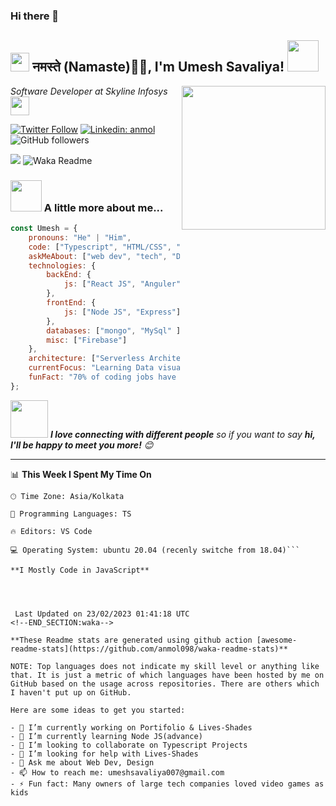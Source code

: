 ### Hi there 👋
<h2><img src="https://emojis.slackmojis.com/emojis/images/1531849430/4246/blob-sunglasses.gif?1531849430" width="30"/> नमस्ते (Namaste)🙏🏻, I'm Umesh Savaliya! <img src="https://media.giphy.com/media/12oufCB0MyZ1Go/giphy.gif" width="50"></h2>
<img align='right' src="https://media.giphy.com/media/M9gbBd9nbDrOTu1Mqx/giphy.gif" width="230">
<p><em>Software Developer at Skyline Infosys
<!--     <a href="https://www.oneorigin.us/"> -->
</a><img src="https://media.giphy.com/media/WUlplcMpOCEmTGBtBW/giphy.gif" width="30"> 
</em></p>

[![Twitter Follow](https://img.shields.io/twitter/follow/umeshsavaliya?label=Follow)](https://twitter.com/S_U_N_007)
[![Linkedin: anmol](https://img.shields.io/badge/-sun-blue?style=flat-square&logo=Linkedin&logoColor=white&link=https://www.linkedin.com/in/umesh-savaliya/)]([https://www.linkedin.com/in/anmol098/](https://www.linkedin.com/in/umesh-savaliya/))
![GitHub followers](https://img.shields.io/github/followers/Umesh-daiict?label=Follow&style=social)
<!-- [![website](https://img.shields.io/badge/Website-46a2f1.svg?&style=flat-square&logo=Google-Chrome&logoColor=white&link=https://anmolsingh.me/)](https://anmolsingh.me/) -->
![](https://visitor-badge.glitch.me/badge?page_id=anmol098.anmol098)
![Waka Readme](https://github.com/anmol098/anmol098/workflows/Waka%20Readme/badge.svg)

### <img src="https://media.giphy.com/media/VgCDAzcKvsR6OM0uWg/giphy.gif" width="50"> A little more about me...  

```javascript
const Umesh = {
    pronouns: "He" | "Him",
    code: ["Typescript", "HTML/CSS", "Javascript", "Python", "C/C++", "MATLAB(Basic)"],
    askMeAbout: ["web dev", "tech", "Design"],
    technologies: {
        backEnd: {
            js: ["React JS", "Anguler", "Django"],
        },
        frontEnd: {
            js: ["Node JS", "Express"]
        },
        databases: ["mongo", "MySql" ],
        misc: ["Firebase"]
    },
    architecture: ["Serverless Architecture", "Progressive web applications", "Single page applications"],
    currentFocus: "Learning Data visualization",
    funFact: "70% of coding jobs have nothing to do with technology at all"
};
```

<img src="https://media.giphy.com/media/LnQjpWaON8nhr21vNW/giphy.gif" width="60"> <em><b>I love connecting with different people</b> so if you want to say <b>hi, I'll be happy to meet you more!</b> 😊</em>

---
<!--START_SECTION:waka-->
<!-- ![Code Time](http://img.shields.io/badge/Code%20Time-2%2C177%20hrs%2025%20mins-blue)

![Profile Views](http://img.shields.io/badge/Profile%20Views-1150-blue)

![Lines of code](https://img.shields.io/badge/From%20Hello%20World%20I%27ve%20Written-3.4%20million%20lines%20of%20code-blue)
 -->
<!-- **🐱 My GitHub Data** 

**I'm an Early 🐤** 
📅 **I'm Most Productive on Sunday** 
 -->

📊 **This Week I Spent My Time On** 

```text
🕑︎ Time Zone: Asia/Kolkata

💬 Programming Languages: TS

🔥 Editors: VS Code

💻 Operating System: ubuntu 20.04 (recenly switche from 18.04)```

**I Mostly Code in JavaScript** 




 Last Updated on 23/02/2023 01:41:18 UTC
<!--END_SECTION:waka-->

**These Readme stats are generated using github action [awesome-readme-stats](https://github.com/anmol098/waka-readme-stats)**

NOTE: Top languages does not indicate my skill level or anything like that. It is just a metric of which languages have been hosted by me on GitHub based on the usage across repositories. There are others which I haven't put up on GitHub.

Here are some ideas to get you started:

- 🔭 I’m currently working on Portifolio & Lives-Shades
- 🌱 I’m currently learning Node JS(advance)
- 👯 I’m looking to collaborate on Typescript Projects
- 🤔 I’m looking for help with Lives-Shades
- 💬 Ask me about Web Dev, Design
- 📫 How to reach me: umeshsavaliya007@gmail.com
- ⚡ Fun fact: Many owners of large tech companies loved video games as kids
